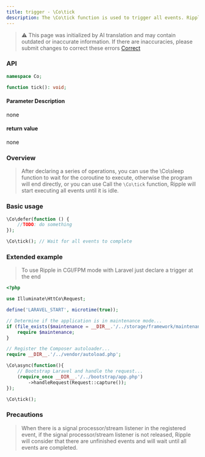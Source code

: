 ```yaml
---
title: trigger - \Co\tick
description: The \Co\tick function is used to trigger all events. Ripple will start executing all events until it is idle.
---
```


> ⚠️ This page was initialized by AI translation and may contain outdated or inaccurate information. If there are
> inaccuracies, please submit changes to correct these errors [Correct](https://github.com/cloudtay/p-ripple-documents)

### API

```php
namespace Co;

function tick(): void;
```

#### Parameter Description

none

#### return value

none

### Overview

> After declaring a series of operations, you can use the \Co\sleep function to wait for the coroutine to execute,
> otherwise the program will end directly, or you can use
> Call the `\Co\tick` function, Ripple will start executing all events until it is idle.

### Basic usage

```php
\Co\defer(function () {
    //TODO: do something
});

\Co\tick(); // Wait for all events to complete
```

### Extended example

> To use Ripple in CGI/FPM mode with Laravel just declare a trigger at the end

```php
<?php

use Illuminate\HttCo\Request;

define('LARAVEL_START', microtime(true));

// Determine if the application is in maintenance mode...
if (file_exists($maintenance = __DIR__.'/../storage/framework/maintenance.php')) {
    require $maintenance;
}

// Register the Composer autoloader...
require __DIR__.'/../vendor/autoload.php';

\Co\async(function(){
    // Bootstrap Laravel and handle the request...
    (require_once __DIR__.'/../bootstrap/app.php')
        ->handleRequest(Request::capture());
});

\Co\tick();
```

### Precautions

> When there is a signal processor/stream listener in the registered event, if the signal processor/stream listener is
> not released, Ripple will consider that there are unfinished events and will wait until all events are completed.
